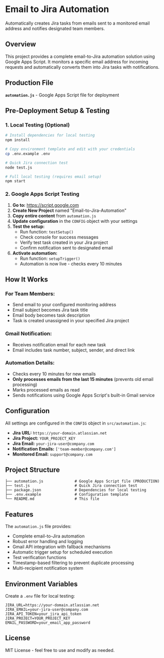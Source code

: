# Email to Jira Automation

Automatically creates Jira tasks from emails sent to a monitored email address and notifies designated team members.

## Overview

This project provides a complete email-to-Jira automation solution using Google Apps Script. It monitors a specific email address for incoming requests and automatically converts them into Jira tasks with notifications.

## Production File

**`automation.js`** - Google Apps Script file for deployment

## Pre-Deployment Setup & Testing

### 1. Local Testing (Optional)
```bash
# Install dependencies for local testing
npm install

# Copy environment template and edit with your credentials
cp .env.example .env

# Quick Jira connection test
node test.js

# Full local testing (requires email setup)
npm start
```

### 2. Google Apps Script Testing
1. **Go to:** https://script.google.com
2. **Create New Project** named "Email-to-Jira-Automation"
3. **Copy entire content** from `automation.js`
4. **Update configuration** in the `CONFIG` object with your settings
5. **Test the setup:**
   - Run function: `testSetup()`
   - Check console for success messages
   - Verify test task created in your Jira project
   - Confirm notification sent to designated email
6. **Activate automation:**
   - Run function: `setupTrigger()`
   - Automation is now live - checks every 10 minutes

## How It Works

### For Team Members:
- Send email to your configured monitoring address
- Email subject becomes Jira task title
- Email body becomes task description
- Task is created unassigned in your specified Jira project

### Gmail Notification:
- Receives notification email for each new task
- Email includes task number, subject, sender, and direct link

### Automation Details:
- Checks every 10 minutes for new emails
- **Only processes emails from the last 15 minutes** (prevents old email processing)
- Marks processed emails as read
- Sends notifications using Google Apps Script's built-in Gmail service

## Configuration

All settings are configured in the `CONFIG` object in `src/automation.js`:
- **Jira URL:** `https://your-domain.atlassian.net`
- **Jira Project:** `YOUR_PROJECT_KEY`
- **Jira Email:** `your-jira-user@company.com`
- **Notification Emails:** `['team-member@company.com']`
- **Monitored Email:** `support@company.com`

## Project Structure

```
├── automation.js              # Google Apps Script file (PRODUCTION)
├── test.js                    # Quick Jira connection test
├── package.json               # Dependencies for local testing
├── .env.example               # Configuration template
└── README.md                  # This file
```

## Features

The `automation.js` file provides:
- Complete email-to-Jira automation
- Robust error handling and logging
- Gmail API integration with fallback mechanisms
- Automatic trigger setup for scheduled execution
- Test verification functions
- Timestamp-based filtering to prevent duplicate processing
- Multi-recipient notification system

## Environment Variables

Create a `.env` file for local testing:
```
JIRA_URL=https://your-domain.atlassian.net
JIRA_EMAIL=your-jira-user@company.com
JIRA_API_TOKEN=your_jira_api_token
JIRA_PROJECT=YOUR_PROJECT_KEY
EMAIL_PASSWORD=your_email_app_password
```

## License

MIT License - feel free to use and modify as needed.
